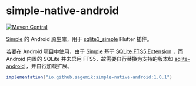# simple-native-android

[![Maven Central](https://img.shields.io/maven-central/v/io.github.sagemik/simple-native-android?label=Maven%20Central)](https://central.sonatype.com/artifact/io.github.sagemik/simple-native-android)

[Simple](https://github.com/wangfenjin/simple) 的 Android 原生库，用于 [sqlite3_simple](https://github.com/SageMik/sqlite3_simple) Flutter 插件。

若要在 Android 项目中使用，由于 [Simple](https://github.com/wangfenjin/simple) 基于 [SQLite FTS5 Extension](https://sqlite.org/fts5.html) ，而 Android 内置的 SQLite 并未启用 FTS5，故需要自行替换为支持的版本如 [sqlite-android](https://github.com/requery/sqlite-android) ，并自行加载扩展。

```gradle
implementation("io.github.sagemik:simple-native-android:1.0.1")
```
